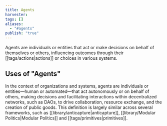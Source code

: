 ```yaml
---
title: Agents
harvester: 
tags: []
aliases:
  - "#agents"
publish: "true"
---
```


Agents are individuals or entities that act or make decisions on behalf of themselves or others, influencing outcomes through their [[tags/actions|actions]] or choices in various systems.

## Uses of "Agents"

In the context of organizations and systems, agents are individuals or entities—human or automated—that act autonomously or on behalf of others, making decisions and facilitating interactions within decentralized networks, such as DAOs, to drive collaboration, resource exchange, and the creation of public goods. This definition is largely similar across several frameworks, such as [[library/anticapture|anticapture]], [[library/Modular Politics|Modular Politics]] and [[tags/primitives|primitives]].